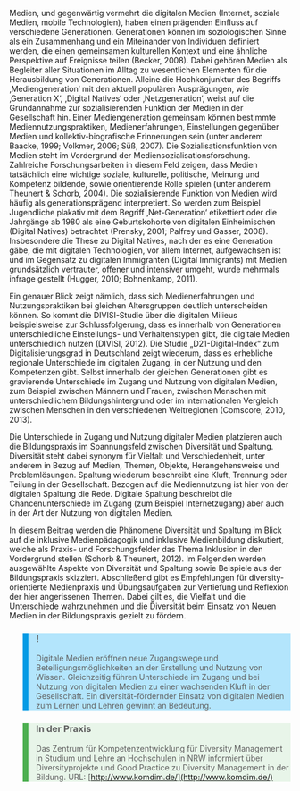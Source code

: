 <!-- filename: 01_Einfuehrung.md -->
<!-- title: Einführung -->

Medien, und gegenwärtig vermehrt die digitalen Medien (Internet, soziale Medien, mobile Technologien), haben einen prägenden Einfluss auf verschiedene Generationen. Generationen können im soziologischen Sinne als ein Zusammenhang und ein Miteinander von Individuen definiert werden, die einen gemeinsamen kulturellen Kontext und eine ähnliche Perspektive auf Ereignisse teilen (Becker, 2008). Dabei gehören Medien als Begleiter aller Situationen im Alltag zu wesentlichen Elementen für die Herausbildung von Generationen. Alleine die Hochkonjunktur des Begriffs ‚Mediengeneration‘ mit den aktuell populären Ausprägungen, wie ‚Generation X‘, ‚Digital Natives‘ oder ‚Netzgeneration‘, weist auf die Grundannahme zur sozialisierenden Funktion der Medien in der Gesellschaft hin. Einer Mediengeneration gemeinsam können bestimmte Mediennutzungspraktiken, Medienerfahrungen, Einstellungen gegenüber Medien und kollektiv-biografische Erinnerungen sein (unter anderem Baacke, 1999; Volkmer, 2006; Süß, 2007). Die Sozialisationsfunktion von Medien steht im Vordergrund der Mediensozialisationsforschung. Zahlreiche Forschungsarbeiten in diesem Feld zeigen, dass Medien tatsächlich eine wichtige soziale, kulturelle, politische, Meinung und Kompetenz bildende, sowie orientierende Rolle spielen (unter anderem Theunert & Schorb, 2004). Die sozialisierende Funktion von Medien wird häufig als generationsprägend interpretiert. So werden zum Beispiel Jugendliche plakativ mit dem Begriff ‚Net-Generation‘ etikettiert oder die Jahrgänge ab 1980 als eine Geburtskohorte von digitalen Einheimischen (Digital Natives) betrachtet (Prensky, 2001; Palfrey und Gasser, 2008). Insbesondere die These zu Digital Natives, nach der es eine Generation gäbe, die mit digitalen Technologien, vor allem Internet, aufgewachsen ist und im Gegensatz zu digitalen Immigranten (Digital Immigrants) mit Medien grundsätzlich vertrauter, offener und intensiver umgeht, wurde mehrmals infrage gestellt (Hugger, 2010; Bohnenkamp, 2011).

Ein genauer Blick zeigt nämlich, dass sich Medienerfahrungen und Nutzungspraktiken bei gleichen Altersgruppen deutlich unterscheiden können. So kommt die DIVISI-Studie über die digitalen Milieus beispielsweise zur Schlussfolgerung, dass es innerhalb von Generationen unterschiedliche Einstellungs- und Verhaltenstypen gibt, die digitale Medien unterschiedlich nutzen (DIVISI, 2012). Die Studie „D21-Digital-Index“ zum Digitalisierungsgrad in Deutschland zeigt wiederum, dass es erhebliche regionale Unterschiede im digitalen Zugang, in der Nutzung und den Kompetenzen gibt. Selbst innerhalb der gleichen Generationen gibt es gravierende Unterschiede im Zugang und Nutzung von digitalen Medien, zum Beispiel zwischen Männern und Frauen, zwischen Menschen mit unterschiedlichem Bildungshintergrund oder im internationalen Vergleich zwischen Menschen in den verschiedenen Weltregionen (Comscore, 2010, 2013).

Die Unterschiede in Zugang und Nutzung digitaler Medien platzieren auch die Bildungspraxis im Spannungsfeld zwischen Diversität und Spaltung. Diversität steht dabei synonym für Vielfalt und Verschiedenheit, unter anderem in Bezug auf Medien, Themen, Objekte, Herangehensweise und Problemlösungen. Spaltung wiederum beschreibt eine Kluft, Trennung oder Teilung in der Gesellschaft. Bezogen auf die Mediennutzung ist hier von der digitalen Spaltung die Rede. Digitale Spaltung beschreibt die Chancenunterschiede im Zugang (zum Beispiel Internetzugang) aber auch in der Art der Nutzung von digitalen Medien.

In diesem Beitrag werden die Phänomene Diversität und Spaltung im Blick auf die inklusive Medienpädagogik und inklusive Medienbildung diskutiert, welche als Praxis- und Forschungsfelder das Thema Inklusion in den Vordergrund stellen (Schorb & Theunert, 2012). Im Folgenden werden ausgewählte Aspekte von Diversität und Spaltung sowie Beispiele aus der Bildungspraxis skizziert. Abschließend gibt es Empfehlungen für diversity-orientierte Medienpraxis und Übungsaufgaben zur Vertiefung und Reflexion der hier angerissenen Themen. Dabei gilt es, die Vielfalt und die Unterschiede wahrzunehmen und die Diversität beim Einsatz von Neuen Medien in der Bildungspraxis gezielt zu fördern.

<blockquote style="background: #B3E5FC; border-left: 10px solid #039BE5">

### !

Digitale Medien eröffnen neue Zugangswege und Beteiligungsmöglichkeiten an der Erstellung und Nutzung von Wissen. Gleichzeitig führen Unterschiede im Zugang und bei Nutzung von digitalen Medien zu einer wachsenden Kluft in der Gesellschaft. Ein diversität-fördernder Einsatz von digitalen Medien zum Lernen und Lehren gewinnt an Bedeutung.

</blockquote>

<blockquote style="background: #E8F5E9; border-left: 10px solid #4CAF50">

### In der Praxis

Das Zentrum für Kompetenzentwicklung für Diversity Management in Studium und Lehre an Hochschulen in NRW informiert über Diversityprojekte und Good Practice zu Diversity Management in der Bildung. URL: [http://www.komdim.de/](http://www.komdim.de/)

</blockquote>
